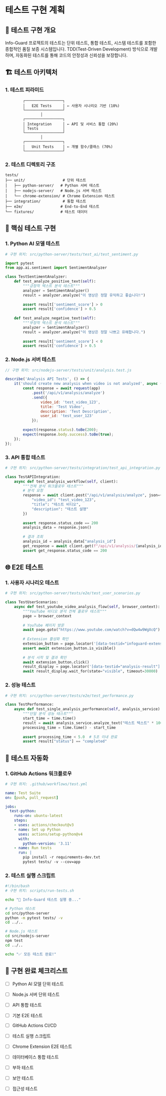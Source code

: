 # 테스트 구현 계획

## 🎯 **테스트 구현 개요**
Info-Guard 프로젝트의 테스트는 단위 테스트, 통합 테스트, 시스템 테스트를 포함한 종합적인 품질 보증 시스템입니다. TDD(Test-Driven Development) 방식으로 개발하며, 자동화된 테스트를 통해 코드의 안정성과 신뢰성을 보장합니다.

## 🏗️ **테스트 아키텍처**

### 1. 테스트 피라미드
```
        ┌─────────────────┐
        │   E2E Tests     │ ← 사용자 시나리오 기반 (10%)
        └─────────────────┘
                │
        ┌─────────────────┐
        │ Integration     │ ← API 및 서비스 통합 (20%)
        │ Tests           │
        └─────────────────┘
                │
        ┌─────────────────┐
        │   Unit Tests    │ ← 개별 함수/클래스 (70%)
        └─────────────────┘
```

### 2. 테스트 디렉토리 구조
```
tests/
├── unit/                 # 단위 테스트
│   ├── python-server/   # Python 서버 테스트
│   ├── nodejs-server/   # Node.js 서버 테스트
│   └── chrome-extension/ # Chrome Extension 테스트
├── integration/          # 통합 테스트
├── e2e/                 # End-to-End 테스트
└── fixtures/            # 테스트 데이터
```

## 🧪 **핵심 테스트 구현**

### 1. Python AI 모델 테스트
```python
# 구현 위치: src/python-server/tests/test_ai/test_sentiment.py

import pytest
from app.ai.sentiment import SentimentAnalyzer

class TestSentimentAnalyzer:
    def test_analyze_positive_text(self):
        """긍정적 텍스트 분석 테스트"""
        analyzer = SentimentAnalyzer()
        result = analyzer.analyze("이 영상은 정말 유익하고 좋습니다!")
        
        assert result['sentiment_score'] > 0
        assert result['confidence'] > 0.5
    
    def test_analyze_negative_text(self):
        """부정적 텍스트 분석 테스트"""
        analyzer = SentimentAnalyzer()
        result = analyzer.analyze("이 영상은 정말 나쁘고 유해합니다.")
        
        assert result['sentiment_score'] < 0
        assert result['confidence'] > 0.5
```

### 2. Node.js 서버 테스트
```javascript
// 구현 위치: src/nodejs-server/tests/unit/analysis.test.js

describe('Analysis API Tests', () => {
    it('should create new analysis when video is not analyzed', async () => {
        const response = await request(app)
            .post('/api/v1/analysis/analyze')
            .send({
                video_id: 'test_video_123',
                title: 'Test Video',
                description: 'Test Description',
                user_id: 'test_user_123'
            });
        
        expect(response.status).toBe(200);
        expect(response.body.success).toBe(true);
    });
});
```

### 3. API 통합 테스트
```python
# 구현 위치: src/python-server/tests/integration/test_api_integration.py

class TestAPIIntegration:
    async def test_analysis_workflow(self, client):
        """전체 분석 워크플로우 테스트"""
        # 분석 요청
        response = await client.post("/api/v1/analysis/analyze", json={
            "video_id": "test_video_123",
            "title": "테스트 비디오",
            "description": "테스트 설명"
        })
        
        assert response.status_code == 200
        analysis_data = response.json()
        
        # 결과 조회
        analysis_id = analysis_data["analysis_id"]
        get_response = await client.get(f"/api/v1/analysis/{analysis_id}")
        assert get_response.status_code == 200
```

## 🌐 **E2E 테스트**

### 1. 사용자 시나리오 테스트
```python
# 구현 위치: src/python-server/tests/e2e/test_user_scenarios.py

class TestUserScenarios:
    async def test_youtube_video_analysis_flow(self, browser_context):
        """YouTube 비디오 분석 전체 플로우 테스트"""
        page = browser_context
        
        # YouTube 페이지 방문
        await page.goto("https://www.youtube.com/watch?v=dQw4w9WgXcQ")
        
        # Extension 활성화 확인
        extension_button = page.locator('[data-testid="infoguard-extension"]')
        assert await extension_button.is_visible()
        
        # 분석 시작 및 결과 확인
        await extension_button.click()
        result_display = page.locator('[data-testid="analysis-result"]')
        await result_display.wait_for(state="visible", timeout=30000)
```

### 2. 성능 테스트
```python
# 구현 위치: src/python-server/tests/e2e/test_performance.py

class TestPerformance:
    async def test_single_analysis_performance(self, analysis_service):
        """단일 분석 성능 테스트"""
        start_time = time.time()
        result = await analysis_service.analyze_text("테스트 텍스트" * 100)
        processing_time = time.time() - start_time
        
        assert processing_time < 5.0  # 5초 이내 완료
        assert result["status"] == "completed"
```

## 🚀 **테스트 자동화**

### 1. GitHub Actions 워크플로우
```yaml
# 구현 위치: .github/workflows/test.yml

name: Test Suite
on: [push, pull_request]

jobs:
  test-python:
    runs-on: ubuntu-latest
    steps:
    - uses: actions/checkout@v3
    - name: Set up Python
      uses: actions/setup-python@v4
      with:
        python-version: '3.11'
    - name: Run tests
      run: |
        pip install -r requirements-dev.txt
        pytest tests/ -v --cov=app
```

### 2. 테스트 실행 스크립트
```bash
#!/bin/bash
# 구현 위치: scripts/run-tests.sh

echo "🧪 Info-Guard 테스트 실행 중..."

# Python 테스트
cd src/python-server
python -m pytest tests/ -v
cd ../..

# Node.js 테스트
cd src/nodejs-server
npm test
cd ../..

echo "✅ 모든 테스트 완료!"
```

## 🎯 **구현 완료 체크리스트**

- [ ] Python AI 모델 단위 테스트
- [ ] Node.js 서버 단위 테스트
- [ ] API 통합 테스트
- [ ] 기본 E2E 테스트
- [ ] GitHub Actions CI/CD
- [ ] 테스트 실행 스크립트

- [ ] Chrome Extension E2E 테스트
- [ ] 데이터베이스 통합 테스트

- [ ] 부하 테스트
- [ ] 보안 테스트
- [ ] 접근성 테스트